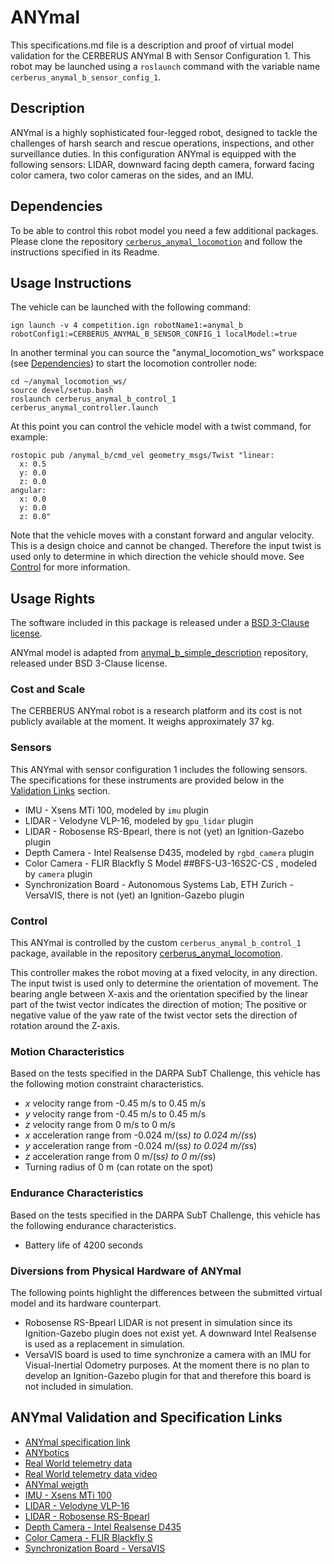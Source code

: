 # ANYmal
This specifications.md file is a description and proof of virtual model validation for the CERBERUS ANYmal B with Sensor Configuration 1. This robot may be launched using a `roslaunch` command with the variable name `cerberus_anymal_b_sensor_config_1`.

## Description
ANYmal is a highly sophisticated four-legged robot, designed to tackle the challenges of harsh search and rescue operations, inspections, and other surveillance duties.
In this configuration ANYmal is equipped with the following sensors: LIDAR, downward facing depth camera, forward facing color camera, two color cameras on the sides, and an IMU.

## Dependencies
To be able to control this robot model you need a few additional packages. Please clone the repository [`cerberus_anymal_locomotion`](https://github.com/leggedrobotics/cerberus_anymal_locomotion) and follow the instructions specified in its Readme.

## Usage Instructions
The vehicle can be launched with the following command:
```
ign launch -v 4 competition.ign robotName1:=anymal_b robotConfig1:=CERBERUS_ANYMAL_B_SENSOR_CONFIG_1 localModel:=true
```

In another terminal you can source the "anymal_locomotion_ws" workspace (see [Dependencies](#markdown-header-dependencies)) to start the locomotion controller node:
```
cd ~/anymal_locomotion_ws/
source devel/setup.bash
roslaunch cerberus_anymal_b_control_1 cerberus_anymal_controller.launch
```

At this point you can control the vehicle model with a twist command, for example:
```
rostopic pub /anymal_b/cmd_vel geometry_msgs/Twist "linear:
  x: 0.5
  y: 0.0
  z: 0.0
angular:
  x: 0.0
  y: 0.0
  z: 0.0"
```

Note that the vehicle moves with a constant forward and angular velocity. This is a design choice and cannot be changed. Therefore the input twist is used only to determine in which direction the vehicle should move. See [Control](#markdown-header-control) for more information.

## Usage Rights
The software included in this package is released under a [BSD 3-Clause license](LICENSE).

ANYmal model is adapted from [anymal_b_simple_description](https://github.com/ANYbotics/anymal_b_simple_description) repository, released under BSD 3-Clause license.

### Cost and Scale
The CERBERUS ANYmal robot is a research platform and its cost is not publicly available at the moment. It weighs approximately 37 kg.

### Sensors
This ANYmal with sensor configuration 1 includes the following sensors. The specifications for these instruments are provided below in the [Validation Links](#markdown-header-anymal-validation-and-specification-links) section.

* IMU - Xsens MTi 100, modeled by `imu` plugin
* LIDAR - Velodyne VLP-16, modeled by `gpu_lidar` plugin
* LIDAR - Robosense RS-Bpearl, there is not (yet) an Ignition-Gazebo plugin
* Depth Camera - Intel Realsense D435, modeled by `rgbd_camera` plugin
* Color Camera - FLIR Blackfly S Model ##BFS-U3-16S2C-CS , modeled by `camera` plugin
* Synchronization Board - Autonomous Systems Lab, ETH Zurich - VersaVIS, there is not (yet) an Ignition-Gazebo plugin

### Control
This ANYmal is controlled by the custom `cerberus_anymal_b_control_1` package, available in the repository [cerberus_anymal_locomotion](https://github.com/leggedrobotics/cerberus_anymal_locomotion).

This controller makes the robot moving at a fixed velocity, in any direction. The input twist is used only to determine the orientation of movement. The bearing angle between X-axis and the orientation specified by the linear part of the twist vector indicates the direction of motion; The positive or negative value of the yaw rate of the twist vector sets the direction of rotation around the Z-axis.

### Motion Characteristics
Based on the tests specified in the DARPA SubT Challenge, this vehicle has the following motion constraint characteristics.

*  _x_ velocity range from -0.45 m/s to 0.45 m/s
*  _y_ velocity range from -0.45 m/s to 0.45 m/s
*  _z_ velocity range from 0 m/s to 0 m/s
*  _x_ acceleration range from -0.024 m/(s*s) to 0.024 m/(s*s)
*  _y_ acceleration range from -0.024 m/(s*s) to 0.024 m/(s*s)
*  _z_ acceleration range from 0 m/(s*s) to 0 m/(s*s)
*  Turning radius of 0 m (can rotate on the spot)

### Endurance Characteristics
Based on the tests specified in the DARPA SubT Challenge, this vehicle has the following endurance characteristics.

* Battery life of 4200 seconds

### Diversions from Physical Hardware of ANYmal
The following points highlight the differences between the submitted virtual model and its hardware counterpart.

* Robosense RS-Bpearl LIDAR is not present in simulation since its Ignition-Gazebo plugin does not exist yet. A downward Intel Realsense is used as a replacement in simulation.
* VersaVIS board is used to time synchronize a camera with an IMU for Visual-Inertial Odometry purposes. At the moment there is no plan to develop an Ignition-Gazebo plugin for that and therefore this board is not included in simulation.

## ANYmal Validation and Specification Links
* [ANYmal specification link](https://researchfeatures.com/2018/05/01/anymal-unique-quadruped-robot-conquering-harsh-environments/#)
* [ANYbotics](https://www.anybotics.com/)
* [Real World telemetry data](https://drive.google.com/a/leggedrobotics.com/file/d/1G75RJV-w46AjxpkTj-5-CL9r0ISU71eR/view?usp=sharing)
* [Real World telemetry data video](https://www.youtube.com/watch?v=U3EWpmW8xK0&feature=youtu.be)
* [ANYmal weigth](https://drive.google.com/open?id=1h8tA9FCksqqvsR4cqZzJIPo9Vst_VwPs)
* [IMU - Xsens MTi 100](https://www.xsens.com/products/mti-100-series)
* [LIDAR - Velodyne VLP-16](https://velodynelidar.com/products/puck/)
* [LIDAR - Robosense RS-Bpearl](https://www.robosense.ai/rslidar/rs-bpearl)
* [Depth Camera - Intel Realsense D435](https://www.intelrealsense.com/depth-camera-d435/)
* [Color Camera - FLIR Blackfly S](https://www.flir.com/products/blackfly-s-usb3?model=BFS-U3-16S2C-CS)
* [Synchronization Board - VersaVIS](https://www.mdpi.com/1424-8220/20/5/1439)
